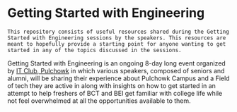 # Getting Started with Engineering

	This repository consists of useful resources shared during the Getting Started with Engineering sessions by the speakers. This resources are meant to hopefully provide a starting point for anyone wanting to get started in any of the topics discussed in the sessions.
	
Getting Started with Engineering is an ongoing 8-day long event organized by [IT Club, Pulchowk](https://github.com/IT-Club-Pulchowk) in which various speakers, composed of seniors and alumni, will be sharing their experience about Pulchowk Campus and a Field of tech they are active in along with insights on how to get started in an attempt to help freshers of BCT and BEI get familiar with college life while not feel overwhelmed at all the opportunities available to them.